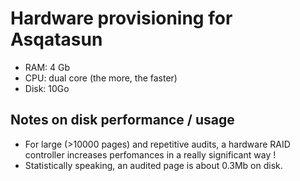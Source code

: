 # Hardware provisioning for Asqatasun

* RAM: 4 Gb
* CPU: dual core (the more, the faster)
* Disk: 10Go

## Notes on disk performance / usage

* For large (>10000 pages) and repetitive audits, a hardware RAID controller
increases perfomances in a really significant way !
* Statistically speaking, an audited page is about 0.3Mb on disk.
